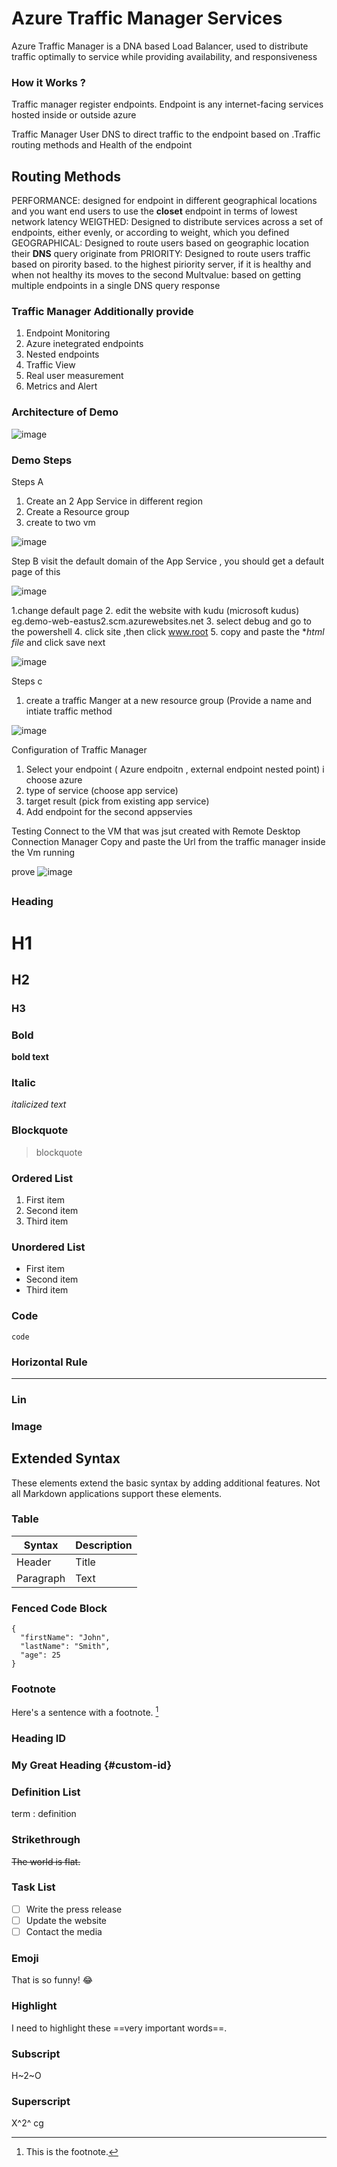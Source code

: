 # Azure Traffic Manager Services

Azure Traffic Manager is a DNA based Load Balancer, used to distribute traffic optimally to service while providing availability, and responsiveness

### How it Works ?
Traffic manager register endpoints. Endpoint is any internet-facing services hosted inside or outside azure

Traffic Manager User DNS to direct traffic to the endpoint based on .Traffic routing methods and Health of the endpoint 

## Routing Methods
PERFORMANCE: designed for endpoint in different geographical locations and you want end users to use the **closet** endpoint in terms of lowest network latency
WEIGTHED: Designed to distribute services across a set of endpoints, either evenly, or according to weight, which you defined
GEOGRAPHICAL: Designed to route users based on geographic location their **DNS** query originate from
PRIORITY: Designed to route users traffic based on pirority based. to the highest piriority server, if it is healthy and when not healthy its moves to the second
Multvalue: based on getting multiple endpoints in a single DNS query response

### Traffic Manager Additionally provide
1. Endpoint Monitoring
2. Azure inetegrated endpoints
3. Nested endpoints
4. Traffic View
5. Real user measurement
6. Metrics and Alert

### Architecture of Demo

![image](https://github.com/Davix4u/Cloud-Computing/assets/130823585/648dea77-3555-4c79-93de-bb9a9107e034)

### Demo Steps
Steps A
1. Create an 2 App Service in different region
2. Create a Resource group
3. create to two vm

 ![image](https://github.com/Davix4u/Cloud-Computing/assets/130823585/4ba863c1-61c9-482a-87e0-10e10c10322a)
  

Step B
visit the default domain of the App Service , you should get a default page of this 

   ![image](https://github.com/Davix4u/Cloud-Computing/assets/130823585/38958a3a-878f-4f33-8bb0-d7f8e22fdcd9)

1.change default page
2. edit the website with kudu (microsoft kudus) eg.demo-web-eastus2.scm.azurewebsites.net
3. select debug and go to the powershell
4. click site ,then click www.root
5. copy and paste the **html file* and click save next

![image](https://github.com/Davix4u/Cloud-Computing/assets/130823585/bbc5cde3-95be-4297-9e8f-ee275c7e1986)

Steps c
1. create a traffic Manger at a new resource group (Provide a name and intiate traffic method

![image](https://github.com/Davix4u/Cloud-Computing/assets/130823585/5008e853-d1a8-44eb-9adc-42e31476de66)

Configuration of Traffic Manager
1. Select your endpoint ( Azure endpoitn , external endpoint nested point) i choose azure 
2. type of service (choose app service)
3. target result (pick from existing app service)
4. Add endpoint for the second appservies

Testing
Connect to the VM that was jsut created with Remote Desktop Connection Manager 
Copy and paste the Url from the traffic manager inside the Vm running 

prove
![image](https://github.com/Davix4u/Cloud-Computing/assets/130823585/265cb3e3-315b-47a0-a611-7caeb5a32793)
















## 


### Heading

# H1
## H2
### H3

### Bold

**bold text**

### Italic

*italicized text*

### Blockquote

> blockquote

### Ordered List

1. First item
2. Second item
3. Third item

### Unordered List

- First item
- Second item
- Third item

### Code

`code`

### Horizontal Rule

---

### Lin

### Image





## Extended Syntax

These elements extend the basic syntax by adding additional features. Not all Markdown applications support these elements.

### Table

| Syntax | Description |
| ----------- | ----------- |
| Header | Title |
| Paragraph | Text |

### Fenced Code Block

```
{
  "firstName": "John",
  "lastName": "Smith",
  "age": 25
}
```

### Footnote

Here's a sentence with a footnote. [^1]

[^1]: This is the footnote.

### Heading ID

### My Great Heading {#custom-id}

### Definition List

term
: definition

### Strikethrough

~~The world is flat.~~

### Task List

- [ ] Write the press release
- [ ] Update the website
- [ ] Contact the media

### Emoji

That is so funny! :joy:



### Highlight

I need to highlight these ==very important words==.

### Subscript

H~2~O

### Superscript

X^2^
cg
